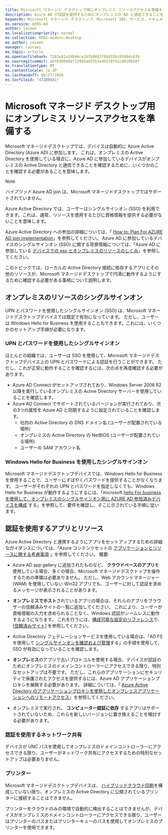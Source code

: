 ```yaml
---
title: Microsoft マネージド デスクトップ用にオンプレミス リソースアクセスを準備する
description: Azure AD が認証を提供するためにオンプレミスの AD と通信できることを確認するための重要な手順
keywords: Microsoft マネージド デスクトップ、Microsoft 365、サービス、ドキュメント
ms.service: m365-md
author: jaimeo
ms.localizationpriority: normal
ms.collection: M365-modern-desktop
ms.author: jaimeo
manager: laurawi
ms.topic: article
ms.openlocfilehash: 7181e81a2db94ce26fb8601f8b9156c65084c439
ms.sourcegitcommit: abf63669daf12993ad3353e4b578f41c8910b20f
ms.translationtype: MT
ms.contentlocale: ja-JP
ms.lasthandoff: 08/27/2020
ms.locfileid: "47289581"
---
```

#  <a name="prepare-on-premises-resources-access-for-microsoft-managed-desktop"></a>Microsoft マネージド デスクトップ用にオンプレミス リソースアクセスを準備する

Microsoft マネージドデスクトップでは、デバイスは自動的に Azure Active Directory (Azure AD) に参加します。 これは、オンプレミスの Active Directory を使用している場合に、Azure AD に参加しているデバイスがオンプレミスの Active Directory と通信できることを確認するために、いくつかのことを確認する必要があることを意味します。 

> [!NOTE]  
> *ハイブリッド* Azure AD join は、Microsoft マネージドデスクトップではサポートされていません。

Azure Active Directory では、ユーザーはシングルサインオン (SSO) を利用できます。これは、通常、リソースを使用するたびに資格情報を提供する必要がないことを意味します。

Azure Active Directory への参加の詳細については、「 [How to: Plan For AZURE AD join implementation](https://docs.microsoft.com/azure/active-directory/devices/azureadjoin-plan)」を参照してください。 Azure AD に参加しているデバイスのシングルサインオン (SSO) に関する背景情報については、「Azure AD に参加している [デバイスでの sso とオンプレミスのリソースのしくみ](https://docs.microsoft.com/azure/active-directory/devices/azuread-join-sso#how-it-works)」を参照してください。


このトピックでは、ローカルの Active Directory 接続に依存するアプリとその他のリソースが、Microsoft マネージドデスクトップで円滑に動作するようにするために確認する必要がある事柄について説明します。


## <a name="single-sign-on-for-on-premises-resources"></a>オンプレミスのリソースのシングルサインオン

UPN とパスワードを使用したシングルサインオン (SSO) は、Microsoft マネージドデスクトップデバイスでは既定で有効になっています。 ただし、ユーザーは Windows Hello for Business を使用することもできます。これには、いくつかのセットアップ手順が必要になります。 

### <a name="single-sign-on-by-using-upn-and-password"></a>UPN とパスワードを使用したシングルサインオン

ほとんどの組織では、ユーザーは SSO を使用して、Microsoft マネージドデスクトップデバイス上の UPN とパスワードによる認証を行うことができます。 ただし、これが正常に動作することを確認するには、次の点を再度確認する必要があります。

- Azure AD Connect がセットアップされており、Windows Server 2008 R2 以降を実行しているオンプレミスの Active Directory サーバーを使用していることを確認します。
- Azure AD Connect でサポートされているバージョンが実行されており、次の3つの属性を Azure AD と同期するように設定されていることを確認します。 
    - 社内の Active Directory の DNS ドメイン名 (ユーザーが配置されている場所)
    - オンプレミスの Active Directory の NetBIOS (ユーザーが配置されている場所)
    - ユーザーの SAM アカウント名


### <a name="single-sign-on-by-using-windows-hello-for-business"></a>Windows Hello for Business を使用したシングルサインオン

Microsoft マネージドデスクトップデバイスでは、Windows Hello for Business を使用することで、ユーザーにすばやくパスワードを提供することがなくなります。 ユーザーがそれぞれの UPN とパスワードを指定しなくても、Windows Hello for Business が動作するようにするには、「microsoft [hello For business を使用して、オンプレミスのシングルサインオン用に AZURE AD 参加済みデバイスを構成](https://docs.microsoft.com/windows/security/identity-protection/hello-for-business/hello-hybrid-aadj-sso-base) する」を参照して、要件を確認し、そこに示されている手順に従います。


## <a name="apps-and-resources-that-use-authentication"></a>認証を使用するアプリとリソース

Azure Active Directory と連携するようにアプリをセットアップするための詳細なガイダンスについては、「Azure コンテンツセットの [アプリケーションとリソースに関する考慮事項](https://docs.microsoft.com/azure/active-directory/devices/azureadjoin-plan#understand-considerations-for-applications-and-resources) 」を参照してください。 概要:


- Azure AD app gallery に追加されたものなど、 **クラウドベースのアプリ**を使用している場合、多くの場合、Microsoft マネージドデスクトップを操作するための準備は必要ありません。 ただし、Web アカウントマネージャー (WAM) を使用していない Win32 アプリでも、ユーザーに対して認証を求めるメッセージが表示されることがあります。

- **オンプレミスでホスト**されているアプリの場合は、それらのアプリをブラウザーの信頼済みサイトの一覧に追加してください。 これにより、ユーザーが資格情報の入力を求められることなく、Windows 認証がシームレスに動作するようになります。 これを行うには、[構成可能な設定のリファレンス](https://docs.microsoft.com/microsoft-365/managed-desktop/working-with-managed-desktop/config-setting-ref)で、[[信頼済みサイト](https://docs.microsoft.com/microsoft-365/managed-desktop/working-with-managed-desktop/config-setting-ref#trusted-sites)] を参照してください。

- Active Directory フェデレーションサービスを使用している場合は、「AD FS を使用して [シングルサインオンを確認および管理](https://docs.microsoft.com/previous-versions/azure/azure-services/jj151809(v=azure.100))する」の手順を使用して、SSO が有効になっていることを確認します。 

- **オンプレミス**のアプリで古いプロトコルを使用する場合、デバイスが認証のためにオンプレミスのドメインコントローラーにアクセスできる限り、特別なセットアップは不要です。 ただし、これらのアプリケーションにセキュリティで保護されたアクセスを提供するには、Azure AD アプリケーションプロキシを展開する必要があります。 詳細については、「 [Azure Active Directory のアプリケーションプロキシを使用したオンプレミスアプリケーションへのリモートアクセス](https://docs.microsoft.com/azure/active-directory/manage-apps/application-proxy)」を参照してください。

- オンプレミスで実行され、 **コンピューター認証に依存** するアプリはサポートされていないため、これらを新しいバージョンに置き換えることを検討する必要があります。

### <a name="network-shares-that-use-authentication"></a>認証を使用するネットワーク共有

デバイスが UNC パスを使用してオンプレミスのドメインコントローラーにアクセスできる限り、ユーザーがネットワーク共有にアクセスするための特別なセットアップは必要ありません。

### <a name="printers"></a>プリンター

Microsoft マネージドデスクトップデバイスは、 [ハイブリッドクラウド印刷](https://docs.microsoft.com/windows-server/administration/hybrid-cloud-print/hybrid-cloud-print-deploy)を構成していない限り、オンプレミスの Active Directory に公開されているプリンターに接続することはできません。

プリンターをクラウドのみの環境で自動的に検出することはできませんが、デバイスがオンプレミスのドメインコントローラーにアクセスできる限り、ユーザーはプリンターのパスまたはプリンターキューのパスを使用してオンプレミスのプリンターを使用できます。

<!--add fuller material on printers when available-->

